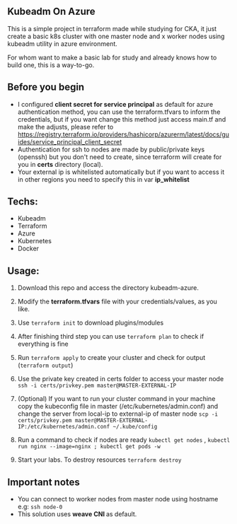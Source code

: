 ## Kubeadm On Azure


This is a simple project in terraform made while studying for CKA, it just create a basic k8s cluster with one master node  and x worker nodes using kubeadm utility in azure environment.

For whom want to make a basic lab for study and already knows how to build one, this is a way-to-go.



## Before you begin

* I configured <b>client secret for service principal</b> as default for azure authentication method, you can use the terraform.tfvars to inform the credentials, but if you want change this method just access main.tf and make the adjusts, please refer to https://registry.terraform.io/providers/hashicorp/azurerm/latest/docs/guides/service_principal_client_secret
* Authentication for ssh to nodes are made by public/private keys (openssh) but you don't need to create, since terraform will create for you in <b>certs</b> directory (local).
* Your external ip is whitelisted automatically but if you want to access it in other regions you need to specify this in var <b>ip_whitelist</b>

## Techs:

- Kubeadm 
- Terraform
- Azure
- Kubernetes
- Docker

## Usage: 

1. Download this repo and access the directory kubeadm-azure.
2. Modify the <b>terraform.tfvars</b> file with your credentials/values, as you like.

3. Use ````terraform init```` to download plugins/modules

4. After finishing third step you can use ````terraform plan```` to check if everything is fine
5. Run ````terraform apply```` to create your cluster and check for output (````terraform output````)
6. Use the private key created in certs folder to access your master node ````ssh -i certs/privkey.pem master@MASTER-EXTERNAL-IP ````
7. (Optional) If you want to run your cluster command in your machine copy the kubeconfig file in master (/etc/kubernetes/admin.conf) and change the server from local-ip to external-ip of master node ````scp -i certs/privkey.pem master@MASTER-EXTERNAL-IP:/etc/kubernetes/admin.conf ~/.kube/config````
8. Run a command to check if nodes are ready ````kubectl get nodes```` , ````kubectl run nginx --image=nginx ; kubectl get pods -w````
9. Start your labs. To destroy resources ````terraform destroy````


## Important notes

* You can connect to worker nodes from master node using hostname e.g: ````ssh node-0````
* This solution uses <b> weave CNI </b> as default.
